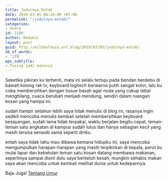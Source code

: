 ```yaml
---
title: Judulnya Entah
date: 2019-03-05 06:24:00 +07:00
permalink: "/judulnya-entah/"
categories:
- Share
id: 2180
author: Redaksi
layout: post
guid: http://wildanfauzy.art.blog/2019/03/05/judulnya-entah/
nb_of_words:
- '179'
wps_subtitle:
- Pusing jadi manusia
---
```


Seketika pikiran ku terhenti, mata ini selalu tertuju pada bendan berdebu di bawah kolong rak tv, keyboard logitech berwarna putih sangat kotor, lalu ku coba membersihkan dengan tissue basah agar noda yang cukup tebal menghilang, cuaca berubah menjadi mendung, sendiri dalam ruangan kosan yang hampa ini.

sudah hampir setahun lebih saya tidak menulis di blog ini, rasanya ingin sedikit mencoba menulis kembali setelah membersihkan keyboard kesayangan, sudah lama tidak terpakai, waktu berjalan begitu cepat, teman-teman satu angkatan di kampus sudah lulus dan hanya sebagian kecil yang masih tersisa senasib sama seperti diriku.

entah saya tidak tahu mau dibawa kemana hidupku ini, saya mencoba mengumpulkan harapan-harapan yang masih terpikirkan di kepala, perut ku mulai lapar dan kebetulan teman satu kosan datang membawa makanan, sepertinya sampai disini dulu saya berkeluh kesah, mungkin sehabis makan saya akan mencoba untuk kembali melihat dunia untuk kedepannya.

Baja Juga! [Tentang Umur](https://wildanfauzy.com/sudah-16th-kumelangkah/)